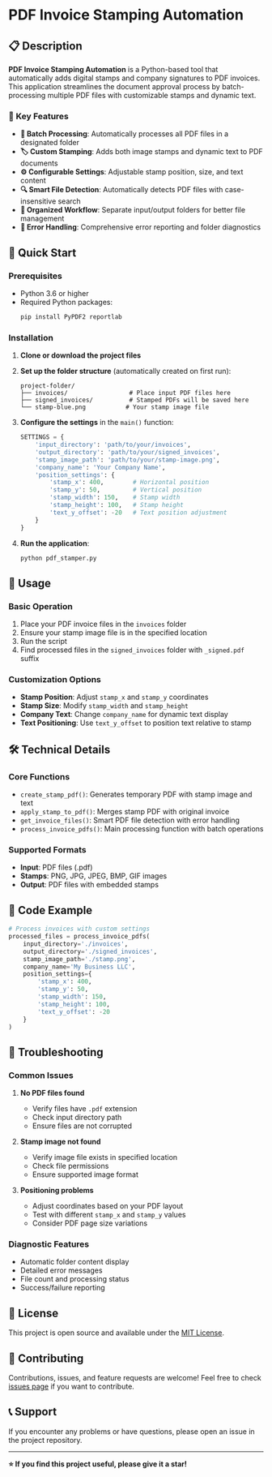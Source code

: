 # PDF Invoice Stamping Automation

## 📋 Description

**PDF Invoice Stamping Automation** is a Python-based tool that automatically adds digital stamps and company signatures to PDF invoices. This application streamlines the document approval process by batch-processing multiple PDF files with customizable stamps and dynamic text.

### 🌟 Key Features

- **🔄 Batch Processing**: Automatically processes all PDF files in a designated folder
- **🏷️ Custom Stamping**: Adds both image stamps and dynamic text to PDF documents
- **⚙️ Configurable Settings**: Adjustable stamp position, size, and text content
- **🔍 Smart File Detection**: Automatically detects PDF files with case-insensitive search
- **📁 Organized Workflow**: Separate input/output folders for better file management
- **🐛 Error Handling**: Comprehensive error reporting and folder diagnostics

## 🚀 Quick Start

### Prerequisites

- Python 3.6 or higher
- Required Python packages:
  ```bash
  pip install PyPDF2 reportlab
  ```

### Installation

1. **Clone or download the project files**
2. **Set up the folder structure** (automatically created on first run):
   ```
   project-folder/
   ├── invoices/                 # Place input PDF files here
   ├── signed_invoices/          # Stamped PDFs will be saved here
   └── stamp-blue.png           # Your stamp image file
   ```

3. **Configure the settings** in the `main()` function:
   ```python
   SETTINGS = {
       'input_directory': 'path/to/your/invoices',
       'output_directory': 'path/to/your/signed_invoices',
       'stamp_image_path': 'path/to/your/stamp-image.png',
       'company_name': 'Your Company Name',
       'position_settings': {
           'stamp_x': 400,        # Horizontal position
           'stamp_y': 50,         # Vertical position  
           'stamp_width': 150,    # Stamp width
           'stamp_height': 100,   # Stamp height
           'text_y_offset': -20   # Text position adjustment
       }
   }
   ```

4. **Run the application**:
   ```bash
   python pdf_stamper.py
   ```

## 📖 Usage

### Basic Operation

1. Place your PDF invoice files in the `invoices` folder
2. Ensure your stamp image file is in the specified location
3. Run the script
4. Find processed files in the `signed_invoices` folder with `_signed.pdf` suffix

### Customization Options

- **Stamp Position**: Adjust `stamp_x` and `stamp_y` coordinates
- **Stamp Size**: Modify `stamp_width` and `stamp_height`
- **Company Text**: Change `company_name` for dynamic text display
- **Text Positioning**: Use `text_y_offset` to position text relative to stamp

## 🛠️ Technical Details

### Core Functions

- `create_stamp_pdf()`: Generates temporary PDF with stamp image and text
- `apply_stamp_to_pdf()`: Merges stamp PDF with original invoice
- `get_invoice_files()`: Smart PDF file detection with error handling
- `process_invoice_pdfs()`: Main processing function with batch operations

### Supported Formats

- **Input**: PDF files (.pdf)
- **Stamps**: PNG, JPG, JPEG, BMP, GIF images
- **Output**: PDF files with embedded stamps

## 📝 Code Example

```python
# Process invoices with custom settings
processed_files = process_invoice_pdfs(
    input_directory='./invoices',
    output_directory='./signed_invoices', 
    stamp_image_path='./stamp.png',
    company_name='My Business LLC',
    position_settings={
        'stamp_x': 400,
        'stamp_y': 50,
        'stamp_width': 150,
        'stamp_height': 100,
        'text_y_offset': -20
    }
)
```

## 🐛 Troubleshooting

### Common Issues

1. **No PDF files found**
   - Verify files have `.pdf` extension
   - Check input directory path
   - Ensure files are not corrupted

2. **Stamp image not found**
   - Verify image file exists in specified location
   - Check file permissions
   - Ensure supported image format

3. **Positioning problems**
   - Adjust coordinates based on your PDF layout
   - Test with different `stamp_x` and `stamp_y` values
   - Consider PDF page size variations

### Diagnostic Features

- Automatic folder content display
- Detailed error messages
- File count and processing status
- Success/failure reporting

## 📄 License

This project is open source and available under the [MIT License](LICENSE).

## 🤝 Contributing

Contributions, issues, and feature requests are welcome! Feel free to check [issues page](#) if you want to contribute.

## 📞 Support

If you encounter any problems or have questions, please open an issue in the project repository.

---

**⭐ If you find this project useful, please give it a star!**
